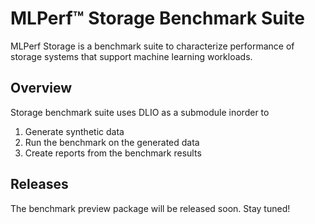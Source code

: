 # MLPerf™ Storage Benchmark Suite
MLPerf Storage is a benchmark suite to characterize performance of storage systems that support machine learning workloads.

## Overview

Storage benchmark suite uses DLIO as a submodule inorder to 

1. Generate synthetic data
2. Run the benchmark on the generated data
3. Create reports from the benchmark results

## Releases
The benchmark preview package will be released soon. Stay tuned!

